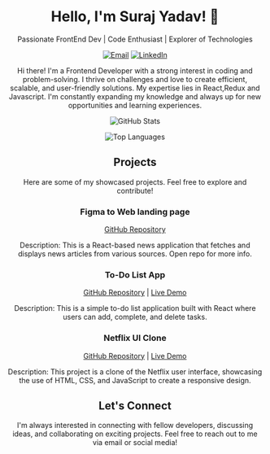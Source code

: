 <!-- My Name -->
<h1 align="center">Hello, I'm Suraj Yadav! 👋</h1>

<!-- My Introduction -->
<p align="center">
  Passionate FrontEnd Dev | Code Enthusiast | Explorer of Technologies
</p>

<!-- Badges or Icons -->
<p align="center">
  <a href="mailto:surajyadav27092001@gmail.com"><img src="https://img.shields.io/badge/Email-%23D14836.svg?&style=flat-square&logo=Gmail&logoColor=white" alt="Email"></a>
  <a href="https://www.linkedin.com/in/surajydv/"><img src="https://img.shields.io/badge/LinkedIn-%230077B5.svg?&style=flat-square&logo=LinkedIn&logoColor=white" alt="LinkedIn"></a>
</p>

<!-- About Me -->
<p align="center">
  Hi there! I'm a Frontend Developer with a strong interest in coding and problem-solving. I thrive on challenges and love to create efficient, scalable, and user-friendly solutions. My expertise lies in React,Redux and Javascript. I'm constantly expanding my knowledge and always up for new opportunities and learning experiences.
</p>

<!-- GitHub Stats -->
<p align="center">
  <img src="https://github-readme-stats.vercel.app/api?username=Suraj010927&show_icons=true&hide_border=true&theme=dark" alt="GitHub Stats">
</p>

<!-- Languages -->
<p align="center">
  <img src="https://github-readme-stats.vercel.app/api/top-langs/?username=Suraj010927&layout=compact&hide_border=true&theme=dark" alt="Top Languages">
</p>


<!-- Projects -->
<h2 align="center">Projects</h2>
<p align="center">
  Here are some of my showcased projects. Feel free to explore and contribute!
</p>

<!-- Project 1 -->
<h3 align="center">Figma to Web landing page</h3>
<p align="center">
  <a href="https://github.com/Suraj010927/Figma-to-Web-landing-page">GitHub Repository</a> 
</p>
<p align="center">
  Description: This is a React-based news application that fetches and displays news articles from various sources.
  Open repo for more info.
</p>

<!-- Project 2 -->
<h3 align="center">To-Do List App</h3>
<p align="center">
  <a href="https://github.com/Suraj010927/To-Do-List-App">GitHub Repository</a> |
  <a href="https://to-do-list-app-lac.vercel.app/">Live Demo</a>
</p>
<p align="center">
  Description: This is a simple to-do list application built with React where users can add, complete, and delete tasks.
</p>

<!-- Project 3 -->
<h3 align="center">Netflix UI Clone</h3>
<p align="center">
  <a href="https://github.com/Suraj010927/Netflix-UI-Clone">GitHub Repository</a> |
  <a href="https://netflix-ui-clone-tau.vercel.app/">Live Demo</a>
</p>
<p align="center">
  Description: This project is a clone of the Netflix user interface, showcasing the use of HTML, CSS, and JavaScript to create a responsive design.
</p>


<!-- Contact Me -->
<h2 align="center">Let's Connect</h2>
<p align="center">
  I'm always interested in connecting with fellow developers, discussing ideas, and collaborating on exciting projects. Feel free to reach out to me via email or social media!
</p>
